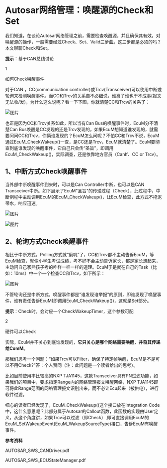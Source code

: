 # Autosar网络管理：唤醒源的Check和Set

我们知道，在谈论Autosar网络管理之前，需要检查唤醒源，并且确保其有效。对唤醒源的操作，一般需要经过Check、Set、Valid三步曲。这三步都是必须的吗？本文聊聊Check和Set。

**提示**：基于CAN总线讨论

1

如何Check唤醒事件

对于CAN ，CC(communication controller)或Trcv(Transceiver)可以使用中断或轮询来检测唤醒事件。而CC和Trcv的关系自不必细说，谁离了谁也干不成事(报文无法收/发)，为什么这么说呢？看一下下图，你就清楚CC和Trcv的关系了：

![图片](https://mmbiz.qpic.cn/mmbiz_png/eEEQvxEw8vz8QIXjbHYYJQkeWKyJOahg3WsmiaqqAcTR53HsohQNvuic1QvO2GkPvaEp4tJRbu0gibZMB5aln6fRw/640?wx_fmt=png&wxfrom=5&wx_lazy=1&wx_co=1)

也正是因为CC和Trcv关系如此，所以当有Can Bus的唤醒事件时，EcuM分不清楚Can Bus唤醒是CC发现的还是Trcv发现的，如果EcuM想知道谁发现的，就需要问问CC和Trcv，你俩谁发现的？EcuM怎么问呢？不怕CC和Trcv不说，EcuM通过EcuM_CheckWakeup()一查，是CC还是Trcv，EcuM就清楚了。EcuM要彻查到底谁发现的唤醒事件，它自己只会传“圣旨”，即调用EcuM_CheckWakeup()，实际调查，还是依靠地方官员（CanIf、CC or Trcv）。

## 1、中断方式Check唤醒事件

当外部中断唤醒事件到来时，可以是Can Controller中断，也可以是CAN Transceiver中断。如下展示了EcuM"圣旨"的传递过程（Check），此过程中，中断例程中主动调用EcuM的EcuM_CheckWakeup()，让EcuM检查，此方式不拖泥带水，响应迅速。

![图片](https://mmbiz.qpic.cn/mmbiz_png/eEEQvxEw8vz8QIXjbHYYJQkeWKyJOahgZwcicMl11adibZkBuBtAdiciaLQRRcq1odrpD2XTZo0LdpM6u7JEOpibyRg/640?wx_fmt=png&wxfrom=5&wx_lazy=1&wx_co=1)



![图片](https://mmbiz.qpic.cn/mmbiz_png/eEEQvxEw8vz8QIXjbHYYJQkeWKyJOahgY9Jiaktmbg84wP2Yvpd5RAB5fc9DaVCfcTHdOtwuuBvBHiba8ibF9KiasQ/640?wx_fmt=png&wxfrom=5&wx_lazy=1&wx_co=1)

## 2、轮询方式Check唤醒事件

相比于中断方式，Polling方式就“磨叽”了，CC和Trcv都不主动告诉EcuM，等EcuM检查，就像小学生考试成绩，考不好不会主动告诉家长，都是家长想起来，主动问自己家熊孩子考的咋样一样一样的道理。EcuM于是就在自己的Task（比如：10ms）中一个一个检查CC和Trcv，如下所示：

![图片](https://mmbiz.qpic.cn/mmbiz_png/eEEQvxEw8vz8QIXjbHYYJQkeWKyJOahgrDwyZWvFSW56BpDgbFYezBHDsmUs10PFRZttyeflaaRzQic2GBSsA6w/640?wx_fmt=png&wxfrom=5&wx_lazy=1&wx_co=1)

不管轮询还是中断方式，唤醒事件都是“谁发现谁举报”的原则，即谁发现了唤醒事件，谁有责任告诉EcuM(即调用EcuM_CheckWakeup())，这就是Set部分。

**提示**：Check时，会对应一个CheckWakeupTimer，这个参数可配

2

硬件可以Check

实际，EcuM并不关心到底谁发现的，**它只关心是哪个网络需要唤醒**，**并将其传递给ComM**。

那我们思考一个问题：“如果Trcv可以Filter，确保了特定帧唤醒，EcuM是不是可以不用Check?”答：个人赞同（注：此问题是一个读者给出的思考）。

比如目前使用率比较高的NXP TJA1145，这款Transceiver具有PN过滤功能，如果我们的项目中，要求指定Range内的网络管理报文唤醒网络，NXP TJA1145即可将此Range范围的网络管理报文识别出来，而不必让Ecu起来（被供电），进行软件过滤。

细心的读者已经发现了，EcuM_CheckWakeup()这个接口放在Integration Code中，这什么意思呢？此部分属于Autosar的Callout函数，此函数的实现由User定义，从这个角度讲，如果Trcv可以过滤（即Check）,即可直接调用EcuM的EcuM_SetWakeupEvent(EcuM_WakeupSourceType)接口，告诉EcuM有唤醒事件。

**参考资料**

AUTOSAR_SWS_CANDriver.pdf

AUTOSAR_SWS_ECUStateManager.pdf